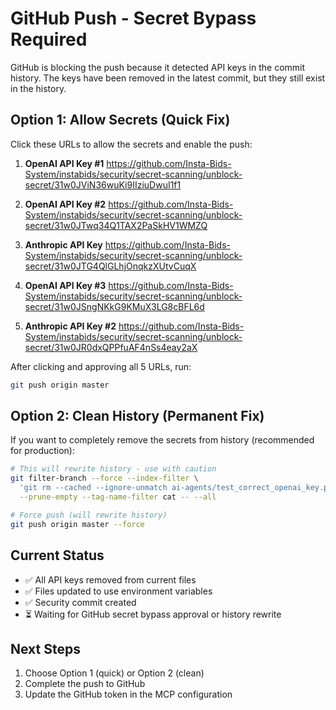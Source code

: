 # GitHub Push - Secret Bypass Required

GitHub is blocking the push because it detected API keys in the commit history. The keys have been removed in the latest commit, but they still exist in the history.

## Option 1: Allow Secrets (Quick Fix)

Click these URLs to allow the secrets and enable the push:

1. **OpenAI API Key #1**
   https://github.com/Insta-Bids-System/instabids/security/secret-scanning/unblock-secret/31w0JViN36wuKi9IIziuDwuI1f1

2. **OpenAI API Key #2**
   https://github.com/Insta-Bids-System/instabids/security/secret-scanning/unblock-secret/31w0JTwq34Q1TAX2PaSkHV1WMZQ

3. **Anthropic API Key**
   https://github.com/Insta-Bids-System/instabids/security/secret-scanning/unblock-secret/31w0JTG4QlGLhjOnqkzXUtvCuqX

4. **OpenAI API Key #3**
   https://github.com/Insta-Bids-System/instabids/security/secret-scanning/unblock-secret/31w0JSngNKkG9KMuX3LG8cBFL6d

5. **Anthropic API Key #2**
   https://github.com/Insta-Bids-System/instabids/security/secret-scanning/unblock-secret/31w0JR0dxQPPfuAF4nSs4eay2aX

After clicking and approving all 5 URLs, run:
```bash
git push origin master
```

## Option 2: Clean History (Permanent Fix)

If you want to completely remove the secrets from history (recommended for production):

```bash
# This will rewrite history - use with caution
git filter-branch --force --index-filter \
  'git rm --cached --ignore-unmatch ai-agents/test_correct_openai_key.py ai-agents/test_gpt5_direct.py' \
  --prune-empty --tag-name-filter cat -- --all

# Force push (will rewrite history)
git push origin master --force
```

## Current Status

- ✅ All API keys removed from current files
- ✅ Files updated to use environment variables
- ✅ Security commit created
- ⏳ Waiting for GitHub secret bypass approval or history rewrite

## Next Steps

1. Choose Option 1 (quick) or Option 2 (clean)
2. Complete the push to GitHub
3. Update the GitHub token in the MCP configuration